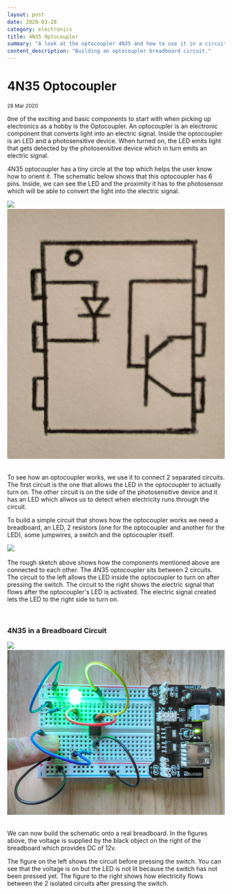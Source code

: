 ```yaml
---
layout: post
date: 2020-03-28
category: electronics
title: 4N35 Optocoupler
summary: "A look at the optocoupler 4N35 and how to use it in a circuit."
content_description: "Building an optocoupler breadboard circuit."
---
```

<div media:type="text/omd" class="blog_title_style container">
    <h1><span>4N35 Optocoupler</span></h1>
    <small>28 Mar 2020</small>
</div>

<div media:type="text/omd" class="blog_content_style container">

<p id="blog_text">
<kbd>One</kbd> of the exciting and basic components to start with when picking up electronics as a hobby is the Optocoupler.
An optocoupler is an electronic component that converts light into an electric signal. Inside the optocoupler is an LED and a photosensitive device. When turned on, the LED emits light that gets detected by the photosensitive device which in turn emits an electric signal.
</p>

<p id="blog_text">
4N35 optocoupler has a tiny circle at the top which helps the user know how to orient it.
The schematic below shows that this optocoupler has 6 pins. Inside, we can see the LED and the proximity it has to the photosensor which will be able to convert the light into the electric signal.
</p>

<div class="centered_div">
<img src="/assets/images/opto_real.jpg">
<img src="/assets/images/optocoupler.jpg">
</div>

<p id="blog_text">
<br />
To see how an optocoupler works, we use it to connect 2 separated circuits. The first circuit is the one that allows the LED in the optocoupler to actually turn on. The other circuit is on the side of the photosensitive device and it has an LED which allwos us to detect when electricity runs through the circuit.
</p>

<p id="blog_text">
To build a simple circuit that shows how the optocoupler works we need a breadboard, an LED, 2 resistors (one for the optocoupler and another for the LED), some jumpwires, a switch and the optocoupler itself.
</p>

<div class="centered_div">
<img src="/assets/images/opto_circuit.jpg">
</div>

<p id="blog_text">
The rough sketch above shows how the components mentioned above are connected to each other. The 4N35 optocoupler sits between 2 circuits. The circuit to the left allows the LED inside the optocoupler to turn on after pressing the switch. The circuit to the right shows the electric signal that flows after the optocoupler's LED is activated. The electric signal created lets the LED to the right side to turn on.
</p>

<br />
<h3 id="blog_text">4N35 in a Breadboard Circuit</h3>

<div class="centered_div">
<img src="/assets/images/off.jpg">
<img src="/assets/images/on.jpg">
</div>

<br />
<p id="blog_text">
We can now build the schematic onto a real breadboard. In the figures above, the voltage is supplied by the black object on the right of the breadboard which provides DC of 12v.
</p>
<p id="blog_text">
The figure on the left shows the circuit before pressing the switch. You can see that the voltage is on but the LED is not lit because the switch has not been pressed yet. The figure to the right shows how electricity flows between the 2 isolated circuits after pressing the switch.
</p>


<br />

</div>




